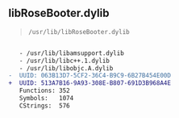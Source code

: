 ## libRoseBooter.dylib

> `/usr/lib/libRoseBooter.dylib`

```diff

   - /usr/lib/libamsupport.dylib
   - /usr/lib/libc++.1.dylib
   - /usr/lib/libobjc.A.dylib
-  UUID: 063B13D7-5CF2-36C4-B9C9-6B27B454E00D
+  UUID: 513A7B16-9A93-308E-B807-691D3B968A4E
   Functions: 352
   Symbols:   1074
   CStrings:  576

```

